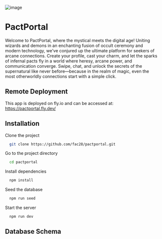 ![image](https://github.com/fac28/PactPortal/assets/122552492/826b90f5-81bb-4784-bd18-df9b1b88f6f5)

# PactPortal

Welcome to PactPortal, where the mystical meets the digital age! Uniting wizards and demons in an enchanting fusion of occult ceremony and modern technology, we've conjured up the ultimate platform for seekers of arcane connections. Create your profile, cast your charm, and let the sparks of infernal pacts fly in a world where heresy, arcane power, and communication converge. Swipe, chat, and unlock the secrets of the supernatural like never before—because in the realm of magic, even the most otherworldly connections start with a simple click.


## Remote Deployment

This app is deployed on fly.io and can be accessed at: <https://pactportal.fly.dev/>

## Installation

Clone the project

```bash
  git clone https://github.com/fac28/pactportal.git
```

Go to the project directory

```bash
  cd pactportal
```

Install dependencies

```bash
  npm install
```

Seed the database
```bash
  npm run seed
``` 

Start the server

```bash
  npm run dev
```

## Database Schema

